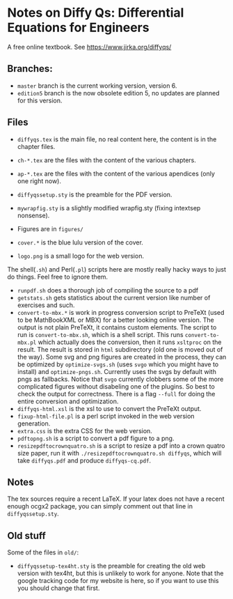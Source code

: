 # Notes on Diffy Qs: Differential Equations for Engineers

A free online textbook.  See https://www.jirka.org/diffyqs/

## Branches:

* ``master`` branch is the current working version, version 6.
* ``edition5`` branch is the now obsolete edition 5, no updates are planned for this version.

## Files

* ``diffyqs.tex`` is the main file, no real content here, the content is in the chapter files.
* ``ch-*.tex`` are the files with the content of the various chapters.
* ``ap-*.tex`` are the files with the content of the various apendices (only one right now).
* ``diffyqssetup.sty`` is the preamble for the PDF version.
* ``mywrapfig.sty`` is a slightly modified wrapfig.sty (fixing intextsep nonsense).

* Figures are in ``figures/``

* ``cover.*`` is the blue lulu version of the cover.
* ``logo.png`` is a small logo for the web version.

The shell(``.sh``) and Perl(``.pl``) scripts here are mostly really hacky ways to just do things.  Feel free to ignore them.

* ``runpdf.sh`` does a thorough job of compiling the source to a pdf
* ``getstats.sh`` gets statistics about the current version like number of exercises and such.
* ``convert-to-mbx.*`` is work in progress conversion script to PreTeXt (used to be MathBookXML or MBX) for a better looking online version.  The output is not plain PreTeXt, it contains custom elements.  The script to run is ``convert-to-mbx.sh``, which is a shell script.  This runs ``convert-to-mbx.pl`` which actually does the conversion, then it runs ``xsltproc`` on the result.  The result is stored in ``html`` subdirectory (old one is moved out of the way).  Some svg and png figures are created in the process, they can be optimized by ``optimize-svgs.sh`` (uses ``svgo`` which you might have to install) and ``optimize-pngs.sh``.  Currently uses the svgs by default with pngs as fallbacks.  Notice that ``svgo`` currently clobbers some of the more complicated figures without disabeling one of the plugins.  So best to check the output for correctness.  There is a flag ``--full`` for doing the entire conversion and optimization.
* ``diffyqs-html.xsl`` is the xsl to use to convert the PreTeXt output.
* ``fixup-html-file.pl`` is a perl script invoked in the web version generation.
* ``extra.css`` is the extra CSS for the web version.
* ``pdftopng.sh`` is a script to convert a pdf figure to a png.
* ``resizepdftocrownquatro.sh`` is a script to resize a pdf into a crown quatro size paper, run it with ``./resizepdftocrownquatro.sh diffyqs``, which will take ``diffyqs.pdf`` and produce ``diffyqs-cq.pdf``.

## Notes

The tex sources require a recent LaTeX.  If your latex does not have a recent enough ocgx2 package, you can simply comment out that line in ``diffyqssetup.sty``.

## Old stuff

Some of the files in ``old/``:

* ``diffyqssetup-tex4ht.sty`` is the preamble for creating the old web version with tex4ht, but this is unlikely to work for anyone.  Note that the google tracking code for my website is here, so if you want to use this you should change that first.
